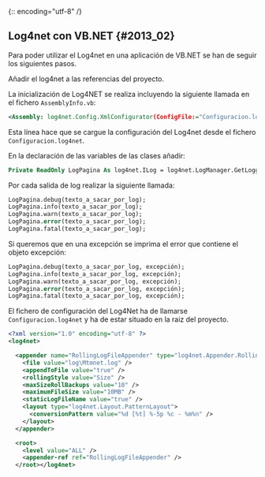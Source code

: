 {:: encoding="utf-8" /}
## Log4net con VB.NET   {#2013_02}

Para poder utilizar el Log4net en una aplicación de VB.NET se han de seguir los siguientes pasos.

Añadir el log4net a las referencias del proyecto.

La inicialización de Log4NET se realiza incluyendo la siguiente llamada en el fichero `AssemblyInfo.vb`:

``` xml
<Assembly: log4net.Config.XmlConfigurator(ConfigFile:="Configuracion.log4net", Watch:=True)>
```


Esta línea hace que se cargue la configuración del Log4net desde el fichero `Configuracion.log4net`.

En la declaración de las variables de las clases añadir:

``` vb
Private ReadOnly LogPagina As log4net.ILog = log4net.LogManager.GetLogger(System.Reflection.MethodBase.GetCurrentMethod().DeclaringType)
```




Por cada salida de log realizar la siguiente llamada:

``` vb
LogPagina.debug(texto_a_sacar_por_log);
LogPagina.info(texto_a_sacar_por_log);
LogPagina.warn(texto_a_sacar_por_log);
LogPagina.error(texto_a_sacar_por_log);
LogPagina.fatal(texto_a_sacar_por_log);
```


Si queremos que en una excepción se imprima el error que contiene el objeto excepción:

``` vb
LogPagina.debug(texto_a_sacar_por_log, excepción);
LogPagina.info(texto_a_sacar_por_log, excepción);
LogPagina.warn(texto_a_sacar_por_log, excepción);
LogPagina.error(texto_a_sacar_por_log, excepción);
LogPagina.fatal(texto_a_sacar_por_log, excepción);
```


El fichero de configuración del Log4Net ha de llamarse `Configuracion.log4net` y ha de estar situado en la raiz del proyecto.

``` xml
<?xml version="1.0" encoding="utf-8" ?>
<log4net>

  <appender name="RollingLogFileAppender" type="log4net.Appender.RollingFileAppender">
    <file value="log\Mtmnet.log" />
    <appendToFile value="true" />
    <rollingStyle value="Size" />
    <maxSizeRollBackups value="10" />
    <maximumFileSize value="10MB" />
    <staticLogFileName value="true" />
    <layout type="log4net.Layout.PatternLayout">
      <conversionPattern value="%d [%t] %-5p %c - %m%n" />
    </layout>
  </appender>

  <root>
    <level value="ALL" />
    <appender-ref ref="RollingLogFileAppender" />
  </root></log4net>
```
